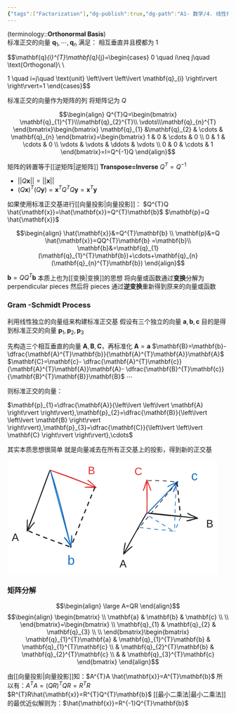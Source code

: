 ```yaml
---
{"tags":["Factorization"],"dg-publish":true,"dg-path":"A1- 数学/4. 线性代数/标准正交基.md","permalink":"/A1- 数学/4. 线性代数/标准正交基/","dgPassFrontmatter":true,"noteIcon":"","created":"2024-08-08T18:38:27.982+08:00","updated":"2025-08-28T21:53:13.298+08:00"}
---
```



(terminology::**Orthonormal  Basis**)   
标准正交的向量 $\mathbf{q}_{1},\cdots,\mathbf{q}_{n}$ 满足：
相互垂直并且模都为 1

$$\mathbf{q}_{i}^{T}\mathbf{q}_{j}=\begin{cases}
0 \quad i\neq j\quad \text{Orthogonal}\\ \\

1 \quad i=j\quad \text{unit} \left\lvert  \left\lvert  \mathbf{q}_{i} \right\rvert \right\rvert=1
\end{cases}$$

标准正交的向量作为矩阵的列
将矩阵记为 $Q$

$$\begin{align}
Q^{T}Q=\begin{bmatrix}
\mathbf{q}_{1}^{T}\\\mathbf{q}_{2}^{T}\\  \vdots\\\mathbf{q}_{n}^{T}
\end{bmatrix}\begin{bmatrix}
	\mathbf{q}_{1} &\mathbf{q}_{2} & \cdots & \mathbf{q}_{n}
\end{bmatrix}=\begin{bmatrix}
	1 & 0 & \cdots & 0 \\
	0 & 1 & \cdots & 0 \\
\vdots & \vdots & \ddots & \vdots \\
	0 & 0 & \cdots & 1
\end{bmatrix}=I=Q^{-1}Q
\end{align}$$

矩阵的转置等于[[逆矩阵\|逆矩阵]]   **Transpose=Inverse**    $Q^{T}=Q^{-1}$

-  $\left\lvert  \left\lvert  Q\mathbf{x} \right\rvert \right\rvert=\left\lvert  \left\lvert  \mathbf{x} \right\rvert \right\rvert$
-  $(Q\mathbf{x})^{T}(Q\mathbf{y})=\mathbf{x}^{T}Q^{T}Q\mathbf{y}=\mathbf{x}^{T}\mathbf{y}$


如果使用标准正交基进行[[向量投影\|向量投影]]：
$Q^{T}Q \hat{\mathbf{x}}=\hat{\mathbf{x}}=Q^{T}\mathbf{b}$   $\mathbf{p}=Q \hat{\mathbf{x}}$

$$\begin{align}
\hat{\mathbf{x}}&=Q^{T}\mathbf{b} \\
\mathbf{p}&=Q \hat{\mathbf{x}}=QQ^{T}\mathbf{b} =\mathbf{b}\\
\mathbf{b}&=\mathbf{q}_{1}(\mathbf{q}_{1}^{T}\mathbf{b})+\cdots+\mathbf{q}_{n}(\mathbf{q}_{n}^{T}\mathbf{b})
\end{align}$$

$\mathbf{b}=QQ^{T}\mathbf{b}$ 本质上也为[[变换\|变换]]的思想
将向量或函数通过**变换**分解为 perpendicular pieces
然后将 pieces 通过**逆变换**重新得到原来的向量或函数

### Gram -Schmidt Process 
利用线性独立的向量组来构建标准正交基
假设有三个独立的向量 $\mathbf{a},\mathbf{b},\mathbf{c}$
目的是得到标准正交的向量 $\mathbf{p}_{1},\mathbf{p}_{2},\mathbf{p}_{3}$

先构造三个相互垂直的向量 $\mathbf{A},\mathbf{B},\mathbf{C}$，再标准化
$\mathbf{A}=\mathbf{a}$
$\mathbf{B}=\mathbf{b}- \dfrac{\mathbf{A}^{T}\mathbf{b}}{\mathbf{A}^{T}\mathbf{A}}\mathbf{A}$
$\mathbf{C}=\mathbf{c}- \dfrac{\mathbf{A}^{T}\mathbf{c}}{\mathbf{A}^{T}\mathbf{A}}\mathbf{A}- \dfrac{\mathbf{B}^{T}\mathbf{c}}{\mathbf{B}^{T}\mathbf{B}}\mathbf{B}$
$\cdots$

则标准正交的向量：

$\mathbf{p}_{1}=\dfrac{\mathbf{A}}{\left\lvert  \left\lvert  \mathbf{A} \right\rvert \right\rvert},\mathbf{p}_{2}=\dfrac{\mathbf{B}}{\left\lvert  \left\lvert  \mathbf{B} \right\rvert \right\rvert},\mathbf{p}_{3}=\dfrac{\mathbf{C}}{\left\lvert  \left\lvert  \mathbf{C} \right\rvert \right\rvert},\cdots$


其实本质思想很简单
就是向量减去在所有正交基上的投影，得到新的正交基

<svg xmlns="http://www.w3.org/2000/svg" version="1.1" viewBox="0 0 478.9786030719383 260.33435122696505" width="478.9786030719383" height="260.33435122696505">  <!-- svg-source:excalidraw -->    <defs>    <style class="style-fonts">      @font-face {        font-family: "Virgil";        src: url("https://excalidraw.com/Virgil.woff2");      }      @font-face {        font-family: "Cascadia";        src: url("https://excalidraw.com/Cascadia.woff2");      }      @font-face {        font-family: "Assistant";        src: url("https://excalidraw.com/Assistant-Regular.woff2");      }    </style>      </defs>  <rect x="0" y="0" width="478.9786030719383" height="260.33435122696505" fill="#ffffff"></rect><g stroke-linecap="round"><g transform="translate(97.09558382748908 23.85051396669479) rotate(0 -26.063276824854036 69.08341146930798)"><path d="M0 0 C-21.38 54.33, -39.68 111.58, -52.13 138.17 M0 0 C-10.4 28.29, -20.71 58.1, -52.13 138.17" stroke="#1e1e1e" stroke-width="2" fill="none"></path></g><g transform="translate(97.09558382748908 23.85051396669479) rotate(0 -26.063276824854036 69.08341146930798)"><path d="M-51.62 113.17 C-52.57 122.03, -50.32 134.25, -52.13 138.17 M-51.62 113.17 C-52.11 117.59, -51.64 123.77, -52.13 138.17" stroke="#1e1e1e" stroke-width="2" fill="none"></path></g><g transform="translate(97.09558382748908 23.85051396669479) rotate(0 -26.063276824854036 69.08341146930798)"><path d="M-35.67 119.34 C-42.97 125.88, -47.08 135.64, -52.13 138.17 M-35.67 119.34 C-39.54 122.54, -42.4 127.43, -52.13 138.17" stroke="#1e1e1e" stroke-width="2" fill="none"></path></g></g><mask></mask><g stroke-linecap="round"><g transform="translate(97.4095859611251 23.850479954331973) rotate(0 52.283577391434626 19.782990396866794)"><path d="M0 0 C40.6 12.91, 77.65 27.97, 104.57 39.57 M0 0 C32.85 12, 64.65 23.28, 104.57 39.57" stroke="#e03131" stroke-width="2" fill="none"></path></g><g transform="translate(97.4095859611251 23.850479954331973) rotate(0 52.283577391434626 19.782990396866794)"><path d="M79.58 38.87 C89.93 37.52, 96.87 37.87, 104.57 39.57 M79.58 38.87 C88.24 39.14, 95.5 38.43, 104.57 39.57" stroke="#e03131" stroke-width="2" fill="none"></path></g><g transform="translate(97.4095859611251 23.850479954331973) rotate(0 52.283577391434626 19.782990396866794)"><path d="M85.87 22.97 C93.9 27.67, 98.45 34.04, 104.57 39.57 M85.87 22.97 C92.45 28.16, 97.77 32.36, 104.57 39.57" stroke="#e03131" stroke-width="2" fill="none"></path></g></g><mask></mask><g stroke-linecap="round"><g transform="translate(98.35168306166736 25.420581322146262) rotate(0 23.080131843314852 86.04026928890787)"><path d="M0 0 C16.54 48.35, 28.67 100.1, 46.16 172.08 M0 0 C12.29 49.74, 25.28 96.74, 46.16 172.08" stroke="#1971c2" stroke-width="2" fill="none"></path></g><g transform="translate(98.35168306166736 25.420581322146262) rotate(0 23.080131843314852 86.04026928890787)"><path d="M31.66 151.71 C37.84 156.52, 40.87 164.68, 46.16 172.08 M31.66 151.71 C35.84 158.35, 39.85 162.35, 46.16 172.08" stroke="#1971c2" stroke-width="2" fill="none"></path></g><g transform="translate(98.35168306166736 25.420581322146262) rotate(0 23.080131843314852 86.04026928890787)"><path d="M48.14 147.16 C49.62 153.3, 47.92 162.76, 46.16 172.08 M48.14 147.16 C47.62 155.03, 46.97 160.32, 46.16 172.08" stroke="#1971c2" stroke-width="2" fill="none"></path></g></g><mask></mask><g stroke-linecap="round"><g transform="translate(199.150630841636 63.41647208551984) rotate(0 -27.47634311348748 67.82735191621965)"><path d="M0 0 C-21.47 51.77, -42 103.47, -54.95 135.65" stroke="#1e1e1e" stroke-width="2.5" fill="none" stroke-dasharray="8 10"></path></g></g><mask></mask><g stroke-linecap="round"><g transform="translate(49.05121663940909 162.3313617138553) rotate(0 47.41634024589943 18.21289469777965)"><path d="M0 0 C39.12 17.04, 73.97 28.2, 94.83 36.43" stroke="#1e1e1e" stroke-width="2.5" fill="none" stroke-dasharray="8 10"></path></g></g><mask></mask><g stroke-linecap="round"><g transform="translate(317.93831079307057 120.61215702724274) rotate(0 -26.511883694203448 46.87800309468034)"><path d="M0 0 C-19.14 31.12, -37.06 65.96, -53.02 93.76 M0 0 C-21.89 37.7, -42.94 74.45, -53.02 93.76" stroke="#1e1e1e" stroke-width="2" fill="none"></path></g><g transform="translate(317.93831079307057 120.61215702724274) rotate(0 -26.511883694203448 46.87800309468034)"><path d="M-49.32 69.03 C-51.5 76.38, -52.49 87.52, -53.02 93.76 M-49.32 69.03 C-51.33 79.14, -52.9 88.63, -53.02 93.76" stroke="#1e1e1e" stroke-width="2" fill="none"></path></g><g transform="translate(317.93831079307057 120.61215702724274) rotate(0 -26.511883694203448 46.87800309468034)"><path d="M-34.29 77.2 C-41.63 81.77, -47.77 90.11, -53.02 93.76 M-34.29 77.2 C-42.19 84.18, -49.7 90.44, -53.02 93.76" stroke="#1e1e1e" stroke-width="2" fill="none"></path></g></g><mask></mask><g stroke-linecap="round"><g transform="translate(318.25231292670657 121.06069749150274) rotate(0 57.44237822895681 6.100885790791937)"><path d="M0 0 C35.48 6.01, 74.13 7.17, 114.88 12.2 M0 0 C41.43 4.13, 83.31 8.45, 114.88 12.2" stroke="#1e1e1e" stroke-width="2" fill="none"></path></g><g transform="translate(318.25231292670657 121.06069749150274) rotate(0 57.44237822895681 6.100885790791937)"><path d="M90.58 18.05 C97.64 17.86, 107.8 13.34, 114.88 12.2 M90.58 18.05 C98.97 15.87, 107.73 13.59, 114.88 12.2" stroke="#1e1e1e" stroke-width="2" fill="none"></path></g><g transform="translate(318.25231292670657 121.06069749150274) rotate(0 57.44237822895681 6.100885790791937)"><path d="M92.51 1.05 C98.88 6.2, 108.44 7.03, 114.88 12.2 M92.51 1.05 C100.13 5.1, 108.19 9.03, 114.88 12.2" stroke="#1e1e1e" stroke-width="2" fill="none"></path></g></g><mask></mask><g stroke-linecap="round"><g transform="translate(318.297261074003 122.63079885931703) rotate(0 34.74342455550115 -36.425778058105024)"><path d="M0 0 C19 -19.38, 35.28 -36.71, 69.49 -72.85 M0 0 C22.82 -24.34, 47.23 -48.09, 69.49 -72.85" stroke="#1971c2" stroke-width="2" fill="none"></path></g><g transform="translate(318.297261074003 122.63079885931703) rotate(0 34.74342455550115 -36.425778058105024)"><path d="M59.75 -49.82 C64.09 -56.66, 65.86 -61.89, 69.49 -72.85 M59.75 -49.82 C62.47 -57.58, 67.02 -64.78, 69.49 -72.85" stroke="#1971c2" stroke-width="2" fill="none"></path></g><g transform="translate(318.297261074003 122.63079885931703) rotate(0 34.74342455550115 -36.425778058105024)"><path d="M47.23 -61.47 C54.57 -65.57, 59.38 -67.97, 69.49 -72.85 M47.23 -61.47 C54.04 -65.36, 62.76 -68.69, 69.49 -72.85" stroke="#1971c2" stroke-width="2" fill="none"></path></g></g><mask></mask><g stroke-linecap="round"><g transform="translate(317.84855216756523 121.19536215376014) rotate(0 -0.00001619636321947837 -37.45756413979066)"><path d="M0 0 C1.27 -16.21, -0.56 -29.69, 0 -74.92 M0 0 C0.45 -16.93, 0.81 -35.1, 0 -74.92" stroke="#e03131" stroke-width="2" fill="none"></path></g><g transform="translate(317.84855216756523 121.19536215376014) rotate(0 -0.00001619636321947837 -37.45756413979066)"><path d="M8.89 -51.55 C8.14 -57.21, 4.48 -60.11, 0 -74.92 M8.89 -51.55 C7.33 -56.13, 5.58 -62.03, 0 -74.92" stroke="#e03131" stroke-width="2" fill="none"></path></g><g transform="translate(317.84855216756523 121.19536215376014) rotate(0 -0.00001619636321947837 -37.45756413979066)"><path d="M-8.21 -51.3 C-5.45 -56.95, -5.6 -59.91, 0 -74.92 M-8.21 -51.3 C-5.7 -56.09, -3.38 -62.05, 0 -74.92" stroke="#e03131" stroke-width="2" fill="none"></path></g></g><mask></mask><g stroke-linecap="round"><g transform="translate(386.4832976507976 52.11191262299832) rotate(0 -45.307933309774455 53.83120468560068)"><path d="M0 0 C-27.37 31.56, -51.96 61.87, -90.62 107.66" stroke="#1e1e1e" stroke-width="1.5" fill="none" stroke-dasharray="8 9"></path></g></g><mask></mask><g stroke-linecap="round"><g transform="translate(386.4832976507976 53.009158754423595) rotate(0 4.037299860511936 36.78466193394823)"><path d="M0 0 C2.77 16.63, 2.35 31.25, 8.07 73.57" stroke="#1e1e1e" stroke-width="2.5" fill="none" stroke-dasharray="8 10"></path></g></g><mask></mask><g stroke-linecap="round"><g transform="translate(320.5399990273022 47.62597350041045) rotate(0 34.09311789603143 1.5700916499963427)"><path d="M0 0 C15.86 -0.57, 34.23 -0.14, 68.19 3.14" stroke="#1e1e1e" stroke-width="1.5" fill="none" stroke-dasharray="8 9"></path></g></g><mask></mask><g transform="translate(10 162.80683187129404) rotate(0 8.033189916846382 13.850489672149791)"><text x="0" y="22.1612539404421" font-family="Helvetica, Segoe UI Emoji" font-size="24.08780812547788px" fill="#1e1e1e" text-anchor="start" style="white-space: pre;" direction="ltr" dominant-baseline="alphabetic">A</text></g><g transform="translate(183.47343229601904 10) rotate(0 8.161442583831239 14.07479310682448)"><text x="0" y="22.52014705492415" font-family="Helvetica, Segoe UI Emoji" font-size="24.477901055346916px" fill="#e03131" text-anchor="start" style="white-space: pre;" direction="ltr" dominant-baseline="alphabetic">B</text></g><g transform="translate(136.99130975692674 211.70922407754875) rotate(0 8.154903443856668 16.86253607635753)"><text x="0" y="26.980630498533333" font-family="Helvetica, Segoe UI Emoji" font-size="29.326149698013097px" fill="#1971c2" text-anchor="start" style="white-space: pre;" direction="ltr" dominant-baseline="alphabetic">b</text></g><g transform="translate(255.53551830304207 222.63337188266547) rotate(0 8.03318991684639 13.850489672149791)"><text x="0" y="22.1612539404421" font-family="Helvetica, Segoe UI Emoji" font-size="24.08780812547788px" fill="#1e1e1e" text-anchor="start" style="white-space: pre;" direction="ltr" dominant-baseline="alphabetic">A</text></g><g transform="translate(452.9167749114527 131.5689307864937) rotate(0 8.030914080242809 13.850489672149783)"><text x="0" y="22.1612539404421" font-family="Helvetica, Segoe UI Emoji" font-size="24.087808125477885px" fill="#1e1e1e" text-anchor="start" style="white-space: pre;" direction="ltr" dominant-baseline="alphabetic">B</text></g><g transform="translate(418.7018463102315 19.99716409420634) rotate(0 7.329805907797294 16.86253607635753)"><text x="0" y="26.98063049853334" font-family="Helvetica, Segoe UI Emoji" font-size="29.3261496980131px" fill="#1971c2" text-anchor="start" style="white-space: pre;" direction="ltr" dominant-baseline="alphabetic">c</text></g><g stroke-linecap="round"><g transform="translate(323.6802795054746 128.82138739816088) rotate(0 27.81278368877254 17.495165817365116)"><path d="M0 0 C16.77 10.95, 31.31 17.83, 55.63 34.99" stroke="#1971c2" stroke-width="1.5" fill="none" stroke-dasharray="8 9"></path></g></g><mask></mask><g stroke-linecap="round"><g transform="translate(301.2505838925355 153.94265944174325) rotate(0 39.027631495242105 4.485922926224545)"><path d="M0 0 C30.49 4.5, 58.13 5.51, 78.06 8.97" stroke="#1971c2" stroke-width="1.5" fill="none" stroke-dasharray="8 9"></path></g></g><mask></mask><g stroke-linecap="round"><g transform="translate(394.55802694272774 131.0643893521813) rotate(0 -6.504556660117274 15.925057971005513)"><path d="M0 0 C-4.7 12.84, -10.45 24.22, -13.01 31.85" stroke="#1971c2" stroke-width="1.5" fill="none" stroke-dasharray="8 9"></path></g></g><mask></mask><g stroke-linecap="round"><g transform="translate(385.13757422092914 62.42954669076906) rotate(0 -2.0186823229824427 50.01817586703695)"><path d="M0 0 C-2.54 25.56, -3.3 46.41, -4.04 100.04" stroke="#1971c2" stroke-width="1.5" fill="none" stroke-dasharray="8 9"></path></g></g><mask></mask><g transform="translate(289.5004159248151 12.915847472591508) rotate(0 8.837454908730663 14.074793106824472)"><text x="0" y="22.52014705492415" font-family="Helvetica, Segoe UI Emoji" font-size="24.477901055346916px" fill="#e03131" text-anchor="start" style="white-space: pre;" direction="ltr" dominant-baseline="alphabetic">C</text></g></svg>

### 矩阵分解
$$\begin{align}
\large A=QR
\end{align}$$
$$\begin{align}
\begin{bmatrix} \\
\mathbf{a} & \mathbf{b} & \mathbf{c} \\
 \\
\end{bmatrix}=\begin{bmatrix} \\
\mathbf{q}_{1} & \mathbf{q}_{2} & \mathbf{q}_{3} \\
 \\
\end{bmatrix}\begin{bmatrix}
\mathbf{q}_{1}^{T}\mathbf{a} & \mathbf{q}_{1}^{T}\mathbf{b} & \mathbf{q}_{1}^{T}\mathbf{c} \\
 & \mathbf{q}_{2}^{T}\mathbf{b} & \mathbf{q}_{2}^{T}\mathbf{c} \\
 &  & \mathbf{q}_{3}^{T}\mathbf{c}
\end{bmatrix}
\end{align}$$


由[[向量投影\|向量投影]]知：$A^{T}A \hat{\mathbf{x}}=A^{T}\mathbf{b}$
所以有：$A^{T}A=(QR)^{T}QR=R^{T}R$   $R^{T}R\hat{\mathbf{x}}=R^{T}Q^{T}\mathbf{b}$
[[最小二乘法\|最小二乘法]]的最优近似解则为：$\hat{\mathbf{x}}=R^{-1}Q^{T}\mathbf{b}$



